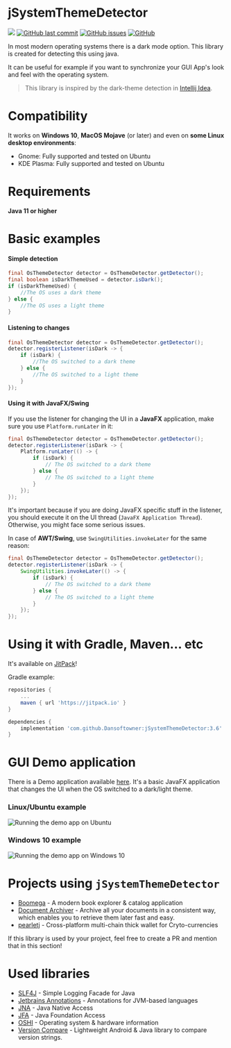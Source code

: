 # jSystemThemeDetector

[![](https://jitpack.io/v/Dansoftowner/jSystemThemeDetector.svg)](https://jitpack.io/#Dansoftowner/jSystemThemeDetector)
[![GitHub last commit](https://img.shields.io/github/last-commit/Dansoftowner/jSystemthemedetector)](https://github.com/Dansoftowner/jSystemThemeDetector/commits/master)
[![GitHub issues](https://img.shields.io/github/issues/Dansoftowner/jsystemthemedetector)](https://github.com/Dansoftowner/jSystemThemeDetector/issues)
[![GitHub](https://img.shields.io/github/license/Dansoftowner/Jsystemthemedetector)](LICENSE)

In most modern operating systems there is a dark mode option. This library is created for detecting 
this using java.

It can be useful for example if you want to synchronize your GUI App's look and feel with the operating system.

> This library is inspired by the dark-theme detection in [Intellij Idea](https://github.com/JetBrains/intellij-community).

# Compatibility
It works on **Windows 10**, **MacOS Mojave** (or later) and even on **some Linux desktop environments**:

- Gnome: Fully supported and tested on Ubuntu
- KDE Plasma: Fully supported and tested on Ubuntu

# Requirements
**Java 11 or higher**

# Basic examples

#### Simple detection
```java
final OsThemeDetector detector = OsThemeDetector.getDetector();
final boolean isDarkThemeUsed = detector.isDark();
if (isDarkThemeUsed) {
    //The OS uses a dark theme
} else {
    //The OS uses a light theme
}
```

#### Listening to changes

```java
final OsThemeDetector detector = OsThemeDetector.getDetector();
detector.registerListener(isDark -> {
    if (isDark) {
        //The OS switched to a dark theme
    } else {
        //The OS switched to a light theme
    }
});
```

#### Using it with JavaFX/Swing
If you use the listener for changing the UI in a **JavaFX** application, make sure you use `Platform.runLater` in it:
```java
final OsThemeDetector detector = OsThemeDetector.getDetector();
detector.registerListener(isDark -> {
    Platform.runLater(() -> {
        if (isDark) {
            // The OS switched to a dark theme
        } else {
            // The OS switched to a light theme
        }
    });
});
```
It's important because if you are doing JavaFX specific stuff in the listener, you should execute it on the UI thread (`JavaFX Application Thread`).
Otherwise, you might face some serious issues.

In case of **AWT/Swing**, use `SwingUtilities.invokeLater` for the same reason:
```java
final OsThemeDetector detector = OsThemeDetector.getDetector();
detector.registerListener(isDark -> {
    SwingUtilities.invokeLater(() -> {
        if (isDark) {
            // The OS switched to a dark theme
        } else {
            // The OS switched to a light theme
        }
    });
});
```

# Using it with Gradle, Maven... etc
It's available on [JitPack](https://jitpack.io/#Dansoftowner/jSystemThemeDetector)!

Gradle example:
```groovy
repositories {
	...
	maven { url 'https://jitpack.io' }
}

dependencies {
    implementation 'com.github.Dansoftowner:jSystemThemeDetector:3.6'
}
```

# GUI Demo application

There is a Demo application available [here](src/test/java/GuiDemo.java). It's 
a basic JavaFX application that changes the UI when the OS switched to a dark/light theme.

### Linux/Ubuntu example
![Running the demo app on Ubuntu](docs/screenshot/UbuntuThemeDetection.gif)

### Windows 10 example
![Running the demo app on Windows 10](docs/screenshot/Windows10ThemeDetection.gif)

# Projects using `jSystemThemeDetector`

* [Boomega](https://github.com/Dansoftowner/Boomega) - A modern book explorer & catalog application
* [Document Archiver](https://github.com/Document-Archiver/com.sophisticatedapps.archiving.document-archiver) - Archive all your documents in a consistent way, which enables you to retrieve them later fast and easy.
* [pearletj](https://github.com/eth3-peth/pearletj) - Cross-platform multi-chain thick wallet for Cryto-currencies

If this library is used by your project, feel free to create a PR and mention that in this section! 

# Used libraries

 - [SLF4J](http://www.slf4j.org/) - Simple Logging Facade for Java
 - [Jetbrains Annotations](https://github.com/JetBrains/java-annotations) - Annotations for JVM-based languages
 - [JNA](https://github.com/java-native-access/jna) - Java Native Access
 - [JFA](https://github.com/0x4a616e/jfa) - Java Foundation Access
 - [OSHI](https://github.com/oshi/oshi) - Operating system & hardware information
 - [Version Compare](https://github.com/G00fY2/version-compare) - Lightweight Android & Java library to compare version strings.
